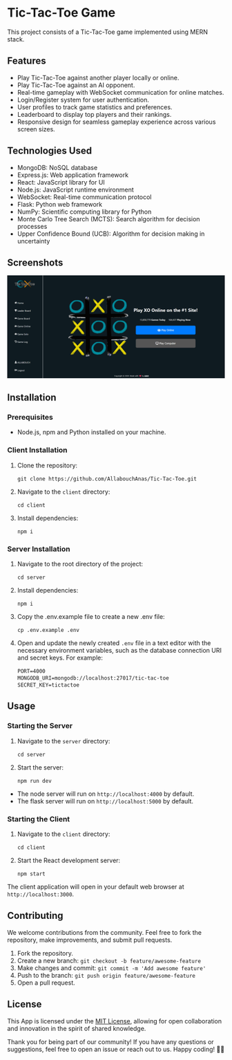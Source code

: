 # Tic-Tac-Toe Game

This project consists of a Tic-Tac-Toe game implemented using MERN stack.

## Features

- Play Tic-Tac-Toe against another player locally or online.
- Play Tic-Tac-Toe against an AI opponent.
- Real-time gameplay with WebSocket communication for online matches.
- Login/Register system for user authentication.
- User profiles to track game statistics and preferences.
- Leaderboard to display top players and their rankings.
- Responsive design for seamless gameplay experience across various screen sizes.

## Technologies Used

- MongoDB: NoSQL database
- Express.js: Web application framework
- React: JavaScript library for UI
- Node.js: JavaScript runtime environment
- WebSocket: Real-time communication protocol
- Flask: Python web framework
- NumPy: Scientific computing library for Python
- Monte Carlo Tree Search (MCTS): Search algorithm for decision processes
- Upper Confidence Bound (UCB): Algorithm for decision making in uncertainty

## Screenshots
![Screenshot GIF](https://github.com/AllabouchAnas/Tic-Tac-Toe/blob/main/Screenshots.gif)

## Installation

### Prerequisites

- Node.js, npm and Python installed on your machine.

### Client Installation

1. Clone the repository:

    ```
    git clone https://github.com/AllabouchAnas/Tic-Tac-Toe.git
    ```

2. Navigate to the `client` directory:

    ```
    cd client
    ```

3. Install dependencies:

    ```
    npm i
    ```

### Server Installation

1. Navigate to the root directory of the project:

    ```
    cd server
    ```

2. Install dependencies:

    ```
    npm i
    ```

3. Copy the .env.example file to create a new .env file:

    ```
    cp .env.example .env
    ```

4. Open and update the newly created `.env` file in a text editor with the necessary environment variables, such as the database connection URI and secret keys. For example:

    ```
    PORT=4000
    MONGODB_URI=mongodb://localhost:27017/tic-tac-toe
    SECRET_KEY=tictactoe
    ```

## Usage

### Starting the Server

1. Navigate to the `server` directory:

    ```
    cd server
    ```

2. Start the server:

    ```
    npm run dev
    ```

- The node server will run on `http://localhost:4000` by default.
- The flask server will run on `http://localhost:5000` by default.


### Starting the Client

1. Navigate to the `client` directory:

    ```
    cd client
    ```

2. Start the React development server:

    ```
    npm start
    ```

The client application will open in your default web browser at `http://localhost:3000`.

## Contributing

We welcome contributions from the community. Feel free to fork the repository, make improvements, and submit pull requests.

1. Fork the repository.
2. Create a new branch: `git checkout -b feature/awesome-feature`
3. Make changes and commit: `git commit -m 'Add awesome feature'`
4. Push to the branch: `git push origin feature/awesome-feature`
5. Open a pull request.

## License

This App is licensed under the [MIT License](https://choosealicense.com/licenses/mit/), allowing for open collaboration and innovation in the spirit of shared knowledge.

Thank you for being part of our community! If you have any questions or suggestions, feel free to open an issue or reach out to us. Happy coding! 🚀📞
